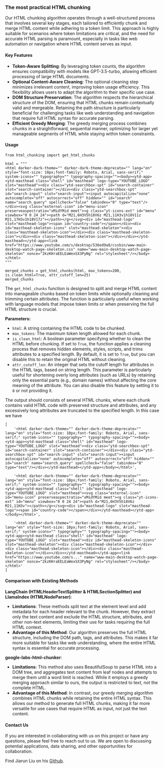###  The most practical HTML chunking

Our HTML chunking algorithm operates through a well-structured process that involves several key stages, each tailored to efficiently chunk and merge HTML content while adhering to a token limit. This approach is highly suitable for scenarios where token limitations are critical, and the need for accurate HTML parsing is paramount, especially in tasks like web automation or navigation where HTML content serves as input.

#### Key Features
- **Token-Aware Splitting**: By leveraging token counts, the algorithm ensures compatibility with models like GPT-3.5-turbo, allowing efficient processing of large HTML documents.
- **Optional Content-Aware Cleaning**: The optional cleaning step minimizes irrelevant content, improving token usage efficiency. This flexibility allows users to adapt the algorithm to their specific use case.
- **DOM Structure Preservation**: The algorithm respects the hierarchical structure of the DOM, ensuring that HTML chunks remain contextually valid and mergeable. Retaining the path structure is particularly beneficial for challenging tasks like web understanding and navigation that require full HTML syntax for accurate parsing.
- **Efficient Greedy Merging**: The greedy merging process combines chunks in a straightforward, sequential manner, optimizing for larger yet manageable segments of HTML while staying within token constraints.

#### Usage

```
from html_chunking import get_html_chunks

html = """
<html darker-dark-theme="" darker-dark-theme-deprecate="" lang="en" style="font-size: 10px;font-family: Roboto, Arial, sans-serif;" system-icons="" typography="" typography-spacing=""><body><ytd-app><ytd-masthead class="shell" id="masthead" logo-type="YOUTUBE_LOGO" slot="masthead"><div class="ytd-searchbox-spt" id="search-container" slot="search-container"></div><div class="ytd-searchbox-spt" id="search-input" slot="search-input"><input autocapitalize="none" autocomplete="off" autocorrect="off" hidden="" id="search" name="search_query" spellcheck="false" tabindex="0" type="text"/></div><svg class="external-icon" id="menu-icon" preserveaspectratio="xMidYMid meet"><g class="yt-icons-ext" id="menu" viewbox="0 0 24 24"><path d="M21,6H3V5h18V6z M21,11H3v1h18V11z M21,17H3v1h18V17z"></path></g></svg><div id="masthead-logo" slot="masthead-logo"><span id="country-code"></span></div><div id="masthead-skeleton-icons" slot="masthead-skeleton"><div class="masthead-skeleton-icon"></div><div class="masthead-skeleton-icon"></div><div class="masthead-skeleton-icon"></div></div></ytd-masthead></ytd-app><link href="https://www.youtube.com/s/desktop/536ed9a8/cssbin/www-main-desktop-watch-page-skeleton.css" name="www-main-desktop-watch-page-skeleton" nonce="2kzKHraEELEaWexSX3PyNg" rel="stylesheet"/></body></html>
"""

merged_chunks = get_html_chunks(html, max_tokens=200, is_clean_html=True, attr_cutoff_len=25)
merged_chunks
```

The `get_html_chunks` function is designed to split and merge HTML content into manageable chunks based on token limits while optionally cleaning and trimming certain attributes. The function is particularly useful when working with language models that impose token limits or when preserving the full HTML structure is crucial.

**Parameters:**

- `html`: A string containing the HTML code to be chunked.
- `max_tokens`: The maximum token length allowed for each chunk.
- `is_clean_html`: A boolean parameter specifying whether to clean the HTML before chunking. If set to `True`, the function applies a cleaning process that removes hidden elements, styles, scripts, and trims attributes to a specified length. By default, it is set to `True`, but you can disable this to retain the original HTML without cleaning.
- `attr_cutoff_len`: An integer that sets the cutoff length for attributes in the HTML tags, based on string length. This parameter is particularly useful for shortening overly long attributes (such as URLs) by retaining only the essential parts (e.g., domain names) without affecting the core meaning of the attribute. You can also disable this feature by setting it to `0` or not providing it.

The output should consists of several HTML chunks, where each chunk contains valid HTML code with preserved structure and attributes, and any excessively long attributes are truncated to the specified length. In this case we have

```
[
    '<html darker-dark-theme="" darker-dark-theme-deprecate="" lang="en" style="font-size: 10px;font-family: Roboto, Arial, sans-serif;" system-icons="" typography="" typography-spacing=""><body><ytd-app><ytd-masthead class="shell" id="masthead" logo-type="YOUTUBE_LOGO" slot="masthead"><div class="ytd-searchbox-spt" id="search-container" slot="search-container"></div><div class="ytd-searchbox-spt" id="search-input" slot="search-input"><input autocapitalize="none" autocomplete="off" autocorrect="off" hidden="" id="search" name="search_query" spellcheck="false" tabindex="0" type="text"/></div></ytd-masthead></ytd-app></body></html>', 

    '<html darker-dark-theme="" darker-dark-theme-deprecate="" lang="en" style="font-size: 10px;font-family: Roboto, Arial, sans-serif;" system-icons="" typography="" typography-spacing=""><body><ytd-app><ytd-masthead class="shell" id="masthead" logo-type="YOUTUBE_LOGO" slot="masthead"><svg class="external-icon" id="menu-icon" preserveaspectratio="xMidYMid meet"><g class="yt-icons-ext" id="menu" viewbox="0 0 24 24"><path d="M21,6H3V5h18V6z M21,11H3v"></path></g></svg><div id="masthead-logo" slot="masthead-logo"><span id="country-code"></span></div></ytd-masthead></ytd-app></body></html>', 
    
    '<html darker-dark-theme="" darker-dark-theme-deprecate="" lang="en" style="font-size: 10px;font-family: Roboto, Arial, sans-serif;" system-icons="" typography="" typography-spacing=""><body><ytd-app><ytd-masthead class="shell" id="masthead" logo-type="YOUTUBE_LOGO" slot="masthead"><div id="masthead-skeleton-icons" slot="masthead-skeleton"><div class="masthead-skeleton-icon"></div><div class="masthead-skeleton-icon"></div><div class="masthead-skeleton-icon"></div></div></ytd-masthead></ytd-app><link href="https://www.youtube.com/s..." name="www-main-desktop-watch-page-skeleton" nonce="2kzKHraEELEaWexSX3PyNg" rel="stylesheet"/></body></html>'
]
```

#### Comparison with Existing Methods

**LangChain (HTMLHeaderTextSplitter & HTMLSectionSplitter) and LlamaIndex (HTMLNodeParser)**:
   - **Limitations**: These methods split text at the element level and add metadata for each header relevant to the chunk. However, they extract only the text content and exclude the HTML structure, attributes, and other non-text elements, limiting their use for tasks requiring the full HTML context.
   - **Advantage of this Method**: Our algorithm preserves the full HTML structure, including the DOM path, tags, and attributes. This makes it far more suitable for tasks like web understanding, where the entire HTML syntax is essential for accurate processing.

**google-labs-html-chunker**:
   - **Limitations**: This method also uses BeautifulSoup to parse HTML into a DOM tree, and aggregates text content from leaf nodes and attempts to merge them until a word limit is reached. While it employs a greedy merging approach similar to ours, the output is restricted to text, not the complete HTML.
   - **Advantage of this Method**: In contrast, our greedy merging algorithm combines HTML chunks while retaining the entire HTML syntax. This allows our method to generate full HTML chunks, making it far more versatile for use cases that require HTML as input, not just the text content.


#### Contact Us

If you are interested in collaborating with us on this project or have any questions, please feel free to reach out to us. We are open to discussing potential applications, data sharing, and other opportunities for collaboration.

Find Jiarun Liu on his [Github](https://github.com/KLGR123).